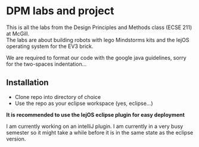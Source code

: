# DPM labs and project

This is all the labs from the Design Principles and Methods class (ECSE 211) at McGill.  
The labs are about building robots with lego Mindstorms kits and the lejOS operating system for the EV3 brick.  

We are required to format our code with the google java guidelines, sorry for the two-spaces indentation...  

## Installation

* Clone repo into directory of choice
* Use the repo as your eclipse workspace (yes, eclipse...)

**It is recommended to use the lejOS eclipse plugin for easy deployment**

I am currently working on an intelliJ plugin. I am currently in a very busy semester so it might take a while before it is in the same state as the eclipse version.
